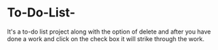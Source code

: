 # To-Do-List-
It's a to-do list project along with the option of delete and after you have done a work and click on the check box it will strike through the work.
